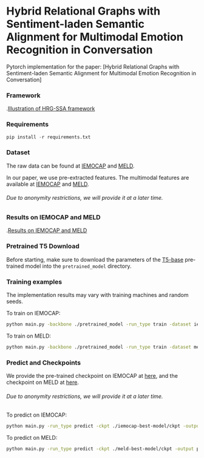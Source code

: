 # Hybrid Relational Graphs with Sentiment-laden Semantic Alignment for Multimodal Emotion Recognition in Conversation

Pytorch implementation for the paper: [Hybrid Relational Graphs with Sentiment-laden Semantic Alignment for Multimodal Emotion Recognition in Conversation]

### Framework

.[Illustration of HRG-SSA framework](https://github.com/jicoder-nwpu/HRG-SSA/assets/framework.png)

### Requirements

```python
pip install -r requirements.txt
```

### Dataset

The raw data can be found at [IEMOCAP](https://sail.usc.edu/iemocap/ "IEMOCAP") and [MELD](https://github.com/SenticNet/MELD "MELD").

In our paper, we use pre-extracted features. The multimodal features are available at [IEMOCAP]() and [MELD]().

###### Due to anonymity restrictions, we will provide it at a later time.

###  Results on IEMOCAP and MELD

.[Results on IEMOCAP and MELD](https://github.com/jicoder-nwpu/HRG-SSA/assets/results.png)

### Pretrained T5 Download

Before starting, make sure to download the parameters of the [T5-base](https://huggingface.co/google-t5/t5-base) pre-trained model into the `pretrained_model` directory.

### Training examples

The implementation results may vary with training machines and random seeds.

To train on IEMOCAP:

```bash
python main.py -backbone ./pretrained_model -run_type train -dataset iemocap -use_gat -window_size 8 -gat 1 -emotion_first -use_video_mode -use_audio_mode
```

To train on MELD:

```bash
python main.py -backbone ./pretrained_model -run_type train -dataset meld -use_gat -emotion_first -use_video_mode -use_audio_mode
```

### Predict and Checkpoints

We provide the pre-trained checkpoint on IEMOCAP at [here](), and the checkpoint on MELD at [here]().

###### Due to anonymity restrictions, we will provide it at a later time.

To predict on IEMOCAP:

```bash
python main.py -run_type predict -ckpt ./iemocap-best-model/ckpt -output predict_real.json -dataset iemocap -test_batch_size=64
```

To predict on MELD:

```bash
python main.py -run_type predict -ckpt ./meld-best-model/ckpt -output predict_real.json -dataset meld -test_batch_size=64
```

